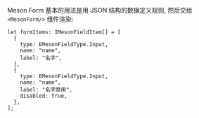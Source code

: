 Meson Form 基本的用法是用 JSON 结构的数据定义规则, 然后交给 `<MesonForm/>` 组件渲染:

```tsx
let formItems: IMesonFieldItem[] = [
  {
    type: EMesonFieldType.Input,
    name: "name",
    label: "名字",
  },
  {
    type: EMesonFieldType.Input,
    name: "name",
    label: "名字禁用",
    disabled: true,
  },
];
```
